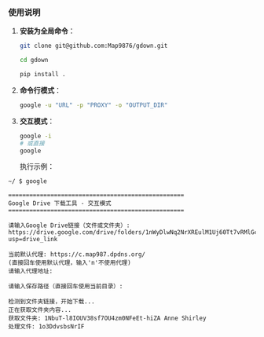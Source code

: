 ### 使用说明

1. **安装为全局命令**：
   ```bash
   git clone git@github.com:Map9876/gdown.git

   cd gdown
   
   pip install .
   ```

2. **命令行模式**：
   ```bash
   google -u "URL" -p "PROXY" -o "OUTPUT_DIR"
   ```

3. **交互模式**：
   ```bash
   google -i
   # 或直接
   google
   ```

   执行示例：

```
~/ $ google

==================================================
Google Drive 下载工具 - 交互模式
==================================================

请输入Google Drive链接（文件或文件夹）: https://drive.google.com/drive/folders/1nWyDlwNq2NrXREulM1Uj60Tt7vRMlGce?usp=drive_link

当前默认代理: https://c.map987.dpdns.org/
(直接回车使用默认代理，输入'n'不使用代理)
请输入代理地址:

请输入保存路径（直接回车使用当前目录）:

检测到文件夹链接，开始下载...
正在获取文件夹内容...
获取文件夹: 1NbuT-l8IOUV38sf7OU4zm0NFeEt-hiZA Anne Shirley
处理文件: 1o3DdvsbsNrIF
```
